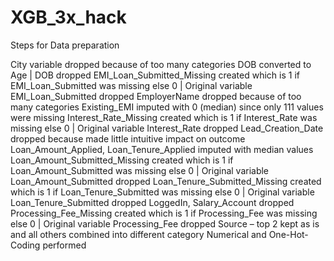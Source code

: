 # XGB_3x_hack
Steps for Data preparation 


City variable dropped because of too many categories
DOB converted to Age | DOB dropped
EMI_Loan_Submitted_Missing created which is 1 if EMI_Loan_Submitted was missing else 0 | Original variable EMI_Loan_Submitted dropped
EmployerName dropped because of too many categories
Existing_EMI imputed with 0 (median) since only 111 values were missing
Interest_Rate_Missing created which is 1 if Interest_Rate was missing else 0 | Original variable Interest_Rate dropped
Lead_Creation_Date dropped because made little intuitive impact on outcome
Loan_Amount_Applied, Loan_Tenure_Applied imputed with median values
Loan_Amount_Submitted_Missing created which is 1 if Loan_Amount_Submitted was missing else 0 | Original variable Loan_Amount_Submitted dropped
Loan_Tenure_Submitted_Missing created which is 1 if Loan_Tenure_Submitted was missing else 0 | Original variable Loan_Tenure_Submitted dropped
LoggedIn, Salary_Account dropped
Processing_Fee_Missing created which is 1 if Processing_Fee was missing else 0 | Original variable Processing_Fee dropped
Source – top 2 kept as is and all others combined into different category
Numerical and One-Hot-Coding performed
